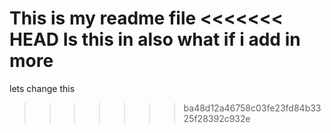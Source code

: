 This is my readme file
<<<<<<< HEAD
Is this in also
what if i add in more 
=======
lets change this
>>>>>>> ba48d12a46758c03fe23fd84b3325f28392c932e
